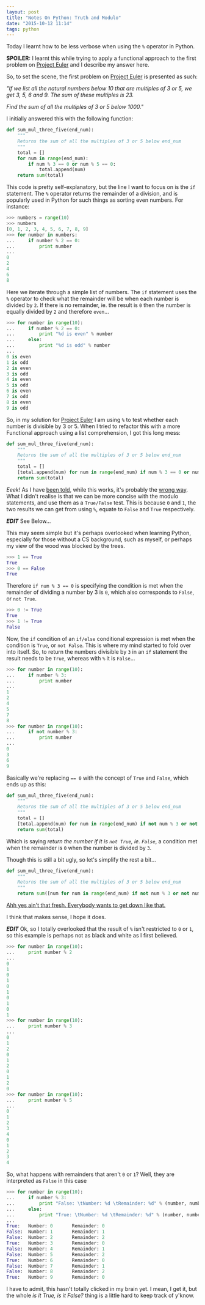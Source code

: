 ```yaml
---
layout: post
title: "Notes On Python: Truth and Modulo"
date: "2015-10-12 11:14"
tags: python
---
```


Today I learnt how to be less verbose when using the `%` operator in Python.

**SPOILER:** I learnt this while trying to apply a functional approach to the first problem on [Project Euler][pe] and I describe my answer here.

<!--more-->

So, to set the scene, the first problem on [Project Euler][pe] is presented as such:

*"If we list all the natural numbers below 10 that are multiples of 3 or 5, we get 3, 5, 6 and 9. The sum of these multiples is 23.*

*Find the sum of all the multiples of 3 or 5 below 1000."*

I initially answered this with the following function:

```python
def sum_mul_three_five(end_num):
    """
    Returns the sum of all the multiples of 3 or 5 below end_num
    """
    total = []
    for num in range(end_num):
        if num % 3 == 0 or num % 5 == 0:
            total.append(num)
    return sum(total)
```

This code is pretty self-explanatory, but the line I want to focus on is the `if` statement.  The `%` operator returns the remainder of a division, and is popularly used in Python for such things as sorting even numbers.
For instance:

```python
>>> numbers = range(10)
>>> numbers
[0, 1, 2, 3, 4, 5, 6, 7, 8, 9]
>>> for number in numbers:
...     if number % 2 == 0:
...         print number
...
0
2
4
6
8
```

Here we iterate through a simple list of numbers.  The `if` statement uses the `%` operator to check what the remainder will be when each number is divided by `2`.  If there is no remainder, ie. the result is `0` then the number is equally divided by `2` and therefore `even`...

```python
>>> for number in range(10):
...     if number % 2 == 0:
...         print "%d is even" % number
...     else:
...         print "%d is odd" % number
...
0 is even
1 is odd
2 is even
3 is odd
4 is even
5 is odd
6 is even
7 is odd
8 is even
9 is odd
```

So, in my solution for [Project Euler][pe] I am using `%` to test whether each number is divisible by 3 or 5.  When I tried to refactor this with a more Functional approach using a list comprehension, I got this long mess:

```python
def sum_mul_three_five(end_num):
    """
    Returns the sum of all the multiples of 3 or 5 below end_num
    """
    total = []
    [total.append(num) for num in range(end_num) if num % 3 == 0 or num % 5 == 0]
    return sum(total)
```

*Eeek!* As I have [been told][ttp], while this works, it's probably the [wrong way][sww].  What I didn't realise is that we can be more concise with the modulo statements, and use them as a `True/False` test.  This is because `0` and `1`, the two results we can get from using `%`, equate to `False` and `True` respectively.

***EDIT*** See Below...

This may seem simple but it's perhaps overlooked when learning Python, especially for those without a CS background, such as myself, or perhaps my view of the wood was blocked by the trees.

```python
>>> 1 == True
True
>>> 0 == False
True
```

Therefore `if num % 3 == 0` is specifying the condition is met when the remainder of dividing a number by 3 is `0`, which also corresponds to `False`, or `not True`.

```python
>>> 0 != True
True
>>> 1 != True
False
```

Now, the `if` condition of an `if/else` conditional expression is met when the condition is `True`, or `not False`.  This is where my mind started to fold over into itself.  So, to return the numbers divisible by `3` in an `if` statement the result needs to be `True`, whereas with `%` it is `False`...

```python
>>> for number in range(10):
...     if number % 3:
...         print number
...
1
2
4
5
7
8
>>> for number in range(10):
...     if not number % 3:
...         print number
...
0
3
6
9
```

Basically we're replacing `== 0` with the concept of `True` and `False`, which ends up as this:

```python
def sum_mul_three_five(end_num):
    """
    Returns the sum of all the multiples of 3 or 5 below end_num
    """
    total = []
    [total.append(num) for num in range(end_num) if not num % 3 or not num % 5]
    return sum(total)
```

Which is saying *return the number if it is `not True`, ie. `False`*, a condition met when the remainder is `0` when the number is divided by `3`.

Though this is still a bit ugly, so let's simplify the rest a bit...

```python
def sum_mul_three_five(end_num):
    """
    Returns the sum of all the multiples of 3 or 5 below end_num
    """
    return sum([num for num in range(end_num) if not num % 3 or not num % 5])
```

[Ahh yes ain't that fresh. Everybody wants to get down like that.][lrd]

I think that makes sense, I hope it does.

***EDIT*** Ok, so I totally overlooked that the result of `%` isn't restricted to `0` or `1`, so this example is perhaps not as black and white as I first believed.

```python
>>> for number in range(10):
...     print number % 2
...
0
1
0
1
0
1
0
1
0
1
>>> for number in range(10):
...     print number % 3
...
0
1
2
0
1
2
0
1
2
0
>>> for number in range(10):
...     print number % 5
...
0
1
2
3
4
0
1
2
3
4
```

So, what happens with remainders that aren't `0` or `1`?  Well, they are interpreted as `False` in this case

```python
>>> for number in range(10):
...     if number % 3:
...         print "False: \tNumber: %d \tRemainder: %d" % (number, number % 3)                                                              
...     else:
...         print "True: \tNumber: %d \tRemainder: %d" % (number, number % 3)
...
True:   Number: 0       Remainder: 0
False:  Number: 1       Remainder: 1
False:  Number: 2       Remainder: 2
True:   Number: 3       Remainder: 0
False:  Number: 4       Remainder: 1
False:  Number: 5       Remainder: 2
True:   Number: 6       Remainder: 0
False:  Number: 7       Remainder: 1
False:  Number: 8       Remainder: 2
True:   Number: 9       Remainder: 0
```

I have to admit, this hasn't totally clicked in my brain yet. I mean, I get it, but the whole *is it True, is it False?* thing is a little hard to keep track of y'know.


[pe]: https://projecteuler.net/problem=1
[ttp]: https://twitter.com/supertylerc/status/650003121058353152
[sww]: https://www.youtube.com/watch?v=uLifSFBs_Lk
[lrd]: https://youtu.be/T69CCsfaZlA?t=19s
